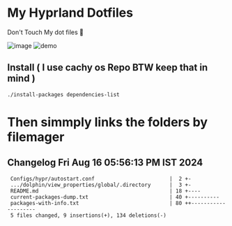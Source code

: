 # My Hyprland Dotfiles
  Don't Touch My dot files 🙂
 

  ![image](https://github.com/ALEX5402/dotfiles/assets/76860596/2fbe6020-4d76-4cf7-b052-58ff43cda405)
  ![demo](https://github.com/ALEX5402/dotfiles/assets/76860596/ff68bba7-e8da-49d3-a716-3ed3d73cfc25)

## Install ( I use cachy os Repo BTW keep that in mind )
``` ./install-packages dependencies-list ```

# Then simmply links the folders by filemager
 
## Changelog Fri Aug 16 05:56:13 PM IST 2024
```
 Configs/hypr/autostart.conf                        |  2 +-
 .../dolphin/view_properties/global/.directory      |  3 +-
 README.md                                          | 18 +----
 current-packages-dump.txt                          | 40 +----------
 packages-with-info.txt                             | 80 ++--------------------
 5 files changed, 9 insertions(+), 134 deletions(-)
```
 
